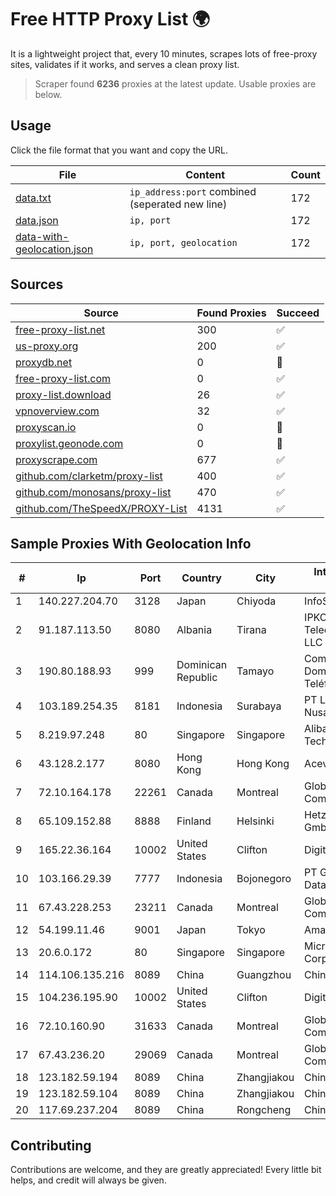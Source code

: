 
# Free HTTP Proxy List 🌍

It is a lightweight project that, every 10 minutes, scrapes lots of free-proxy sites, validates if it works, and serves a clean proxy list.


> Scraper found **6236** proxies at the latest update. Usable proxies are below.

## Usage

Click the file format that you want and copy the URL.


|File|Content|Count|
|----|-------|-----|
|[data.txt](https://raw.githubusercontent.com/themiralay/Proxy-List-World/master/data.txt)|`ip_address:port` combined (seperated new line)|172|
|[data.json](https://raw.githubusercontent.com/themiralay/Proxy-List-World/master/data.json)|`ip, port`|172|
|[data-with-geolocation.json](https://raw.githubusercontent.com/themiralay/Proxy-List-World/master/data-with-geolocation.json)|`ip, port, geolocation`|172|

## Sources

|Source|Found Proxies|Succeed|
|------|-------------|-------|
|[free-proxy-list.net](https://free-proxy-list.net)|300|✅|
|[us-proxy.org](https://www.us-proxy.org)|200|✅|
|[proxydb.net](http://proxydb.net)|0|🚫|
|[free-proxy-list.com](https://free-proxy-list.com/?page=&port=&type%5B%5D=http&type%5B%5D=https&up_time=0&search=Search)|0|✅|
|[proxy-list.download](https://www.proxy-list.download/HTTP)|26|✅|
|[vpnoverview.com](https://vpnoverview.com/privacy/anonymous-browsing/free-proxy-servers)|32|✅|
|[proxyscan.io](https://www.proxyscan.io)|0|🚫|
|[proxylist.geonode.com](https://proxylist.geonode.com/api/proxy-list?limit=300&page=1&sort_by=lastChecked&sort_type=desc&protocols=http,https)|0|🚫|
|[proxyscrape.com](https://api.proxyscrape.com/v2/?request=displayproxies&protocol=http&timeout=10000&country=all&ssl=all&anonymity=all)|677|✅|
|[github.com/clarketm/proxy-list](https://raw.githubusercontent.com/clarketm/proxy-list/master/proxy-list-raw.txt)|400|✅|
|[github.com/monosans/proxy-list](https://raw.githubusercontent.com/monosans/proxy-list/main/proxies/http.txt)|470|✅|
|[github.com/TheSpeedX/PROXY-List](https://raw.githubusercontent.com/TheSpeedX/PROXY-List/master/http.txt)|4131|✅|


## Sample Proxies With Geolocation Info

|#|Ip|Port|Country|City|Internet Service Provider|
|-|--|----|-------|----|-------------------------|
|1|140.227.204.70|3128|Japan|Chiyoda|InfoSphere|
|2|91.187.113.50|8080|Albania|Tirana|IPKO Telecommunications LLC|
|3|190.80.188.93|999|Dominican Republic|Tamayo|Compañía Dominicana de Teléfonos S. A|
|4|103.189.254.35|8181|Indonesia|Surabaya|PT Lintas Daya Nusantara|
|5|8.219.97.248|80|Singapore|Singapore|Alibaba (US) Technology Co., Ltd.|
|6|43.128.2.177|8080|Hong Kong|Hong Kong|Aceville Pte.ltd|
|7|72.10.164.178|22261|Canada|Montreal|GloboTech Communications|
|8|65.109.152.88|8888|Finland|Helsinki|Hetzner Online GmbH|
|9|165.22.36.164|10002|United States|Clifton|DigitalOcean, LLC|
|10|103.166.29.39|7777|Indonesia|Bojonegoro|PT Global Media Data Prima|
|11|67.43.228.253|23211|Canada|Montreal|GloboTech Communications|
|12|54.199.11.46|9001|Japan|Tokyo|Amazon.com, Inc.|
|13|20.6.0.172|80|Singapore|Singapore|Microsoft Corporation|
|14|114.106.135.216|8089|China|Guangzhou|Chinanet|
|15|104.236.195.90|10002|United States|Clifton|DigitalOcean, LLC|
|16|72.10.160.90|31633|Canada|Montreal|GloboTech Communications|
|17|67.43.236.20|29069|Canada|Montreal|GloboTech Communications|
|18|123.182.59.194|8089|China|Zhangjiakou|China Telecom|
|19|123.182.59.104|8089|China|Zhangjiakou|China Telecom|
|20|117.69.237.204|8089|China|Rongcheng|Chinanet|



## Contributing

Contributions are welcome, and they are greatly appreciated! Every
little bit helps, and credit will always be given.

